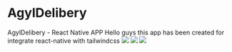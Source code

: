 # AgylDelibery
AgylDelibery - React Native APP
Hello guys this app has been created for integrate react-native with tailwindcss
<img src="https://res.cloudinary.com/dx6ucne8o/image/upload/v1660383415/AGYL-DELIVERY/Screenshot_2022-08-13-04-25-40-419_host.exp.exponent_zf0ecb.jpg" max-width="100px"/>
<img src="https://res.cloudinary.com/dx6ucne8o/image/upload/v1660383411/AGYL-DELIVERY/Screenshot_2022-08-13-04-25-45-793_host.exp.exponent_m5vftv.jpg" widht="600px"/>
<img src="https://res.cloudinary.com/dx6ucne8o/image/upload/v1660383397/AGYL-DELIVERY/Screenshot_2022-08-13-04-25-52-600_host.exp.exponent_ldgssy.jpg" widht="600px"/>
